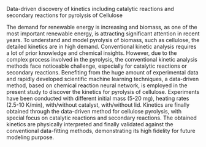 Data-driven discovery of kinetics including catalytic reactions and secondary reactions for pyrolysis of Cellulose

The demand for renewable energy is increasing and biomass, as one of the most important renewable energy, is attracting significant attention in recent years. To understand and model pyrolysis of biomass, such as cellulose, the detailed kinetics are in high demand. Conventional kinetic analysis requires a lot of prior knowledge and chemical insights. However, due to the complex process involved in the pyrolysis, the conventional kinetic analysis methods face noticeable challenge, especially for catalytic reactions or secondary reactions. Benefiting from the huge amount of experimental data and rapidly developed scientific machine learning techniques, a data-driven method, based on chemical reaction neural network, is employed in the present study to discover the kinetics for pyrolysis of cellulose. Experiments have been conducted with different initial mass (5-20 mg), heating rates (2.5-10 K/min), with/without catalyst, with/without lid. Kinetics are finally obtained through the data-driven method for cellulose pyrolysis, with special focus on catalytic reactions and secondary reactions. The obtained kinetics are physically interpreted and finally validated against the conventional data-fitting methods, demonstrating its high fidelity for future modeling purpose.
